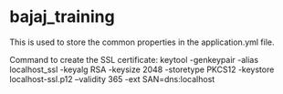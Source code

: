 # bajaj_training
This is used to store the common properties in the application.yml file.

Command to create the SSL certificate: keytool -genkeypair -alias localhost_ssl -keyalg RSA -keysize 2048 -storetype PKCS12 -keystore localhost-ssl.p12 –validity 365 -ext SAN=dns:localhost
